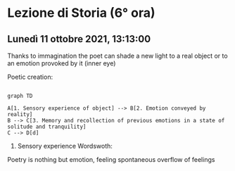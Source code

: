 #  Lezione di Storia (6° ora)
## Lunedì 11 ottobre 2021, 13:13:00

Thanks to immagination the poet can shade a new light to a real object or to an emotion provoked by it (inner eye)

Poetic creation:
```mermaid

graph TD

A[1. Sensory experience of object] --> B[2. Emotion conveyed by reality]
B --> C[3. Memory and recollection of previous emotions in a state of solitude and tranquility]
C --> D[d]

```
1. Sensory experience
Wordswoth:

Poetry is nothing but emotion, feeling
spontaneous overflow of feelings


<!--stackedit_data:
eyJoaXN0b3J5IjpbLTIzMzU3NjE0XX0=
-->